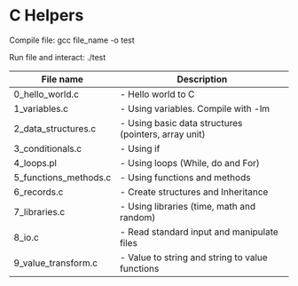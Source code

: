 # C Helpers

Compile file:
gcc file_name -o test

Run file and interact:
./test

| File name        		| Description 												   |
| --------------------- |------------------------------------------------------------- |
| 0_hello_world.c 		| - Hello world to C |
| 1_variables.c 		| - Using variables. Compile with -lm |
| 2_data_structures.c	| - Using basic data structures (pointers, array unit) |
| 3_conditionals.c		| - Using if |
| 4_loops.pl			| - Using loops (While, do and For) |
| 5_functions_methods.c | - Using functions and methods |
| 6_records.c 			| - Create structures and Inheritance |
| 7_libraries.c 		| - Using libraries (time, math and random) |
| 8_io.c 				| - Read standard input and manipulate files |
| 9_value_transform.c	| - Value to string and string to value functions |